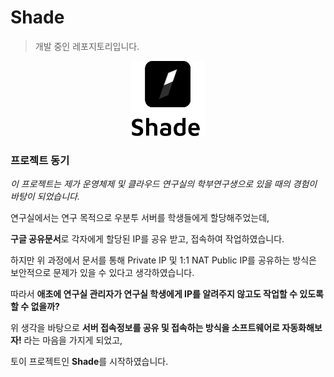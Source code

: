 # Shade
> 개발 중인 레포지토리입니다.

<p align="center">
<img src="./assets/logo.png" width="120" height="120"/>
</p>

### 프로젝트 동기
_이 프로젝트는 제가 운영체제 및 클라우드 연구실의 학부연구생으로 있을 때의 경험이 바탕이 되었습니다._

연구실에서는 연구 목적으로 우분투 서버를 학생들에게 할당해주었는데,

**구글 공유문서**로 각자에게 할당된 IP를 공유 받고, 접속하여 작업하였습니다.

하지만 위 과정에서 문서를 통해 Private IP 및 1:1 NAT Public IP를 공유하는 방식은
보안적으로 문제가 있을 수 있다고 생각하였습니다.

따라서 **애초에 연구실 관리자가 연구실 학생에게 IP를 알려주지 않고도 작업할 수 있도록 할 수 없을까?**

위 생각을 바탕으로 **서버 접속정보를 공유 및 접속하는 방식을 소프트웨어로 자동화해보자!** 라는 마음을 가지게 되었고,

토이 프로젝트인 **Shade**를 시작하였습니다.

